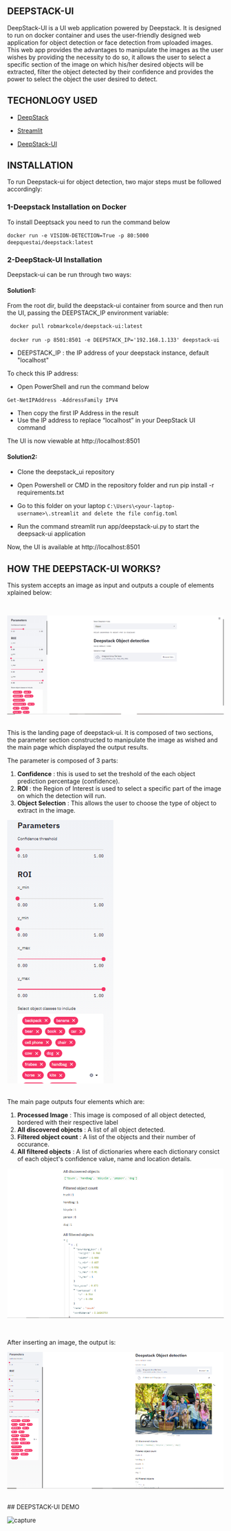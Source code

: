 ## DEEPSTACK-UI

DeepStack-UI is a UI web application powered by Deepstack. It is designed to run on docker container and uses the user-friendly designed web application for object detection or
face detection from uploaded images.
This web app provides the advantages to manipulate the images as the user wishes by providing the 
necessity to do so, it allows the user to select a specific section of the image on which his/her desired objects will be extracted, filter
the object detected by their confidence and provides the power to select the object the user desired to detect.



## TECHONLOGY USED

* [DeepStack](https://docs.deepstack.cc/)

* [Streamlit](https://docs.streamlit.io/en/stable/)

* [DeepStack-UI](https://github.com/robmarkcole/deepstack-ui)


## INSTALLATION

To run Deepstack-ui for object detection, two major steps must be followed accordingly:


### 1-Deepstack Installation on Docker
To install Deeptsack you need to run the command below 
```
docker run -e VISION-DETECTION=True -p 80:5000 deepquestai/deepstack:latest
```

### 2-DeepStack-UI Installation
Deepstack-ui can be run through two ways:

#### Solution1:
From the root dir, build the deepstack-ui container from source and then run the UI, passing the DEEPSTACK_IP environment variable:

     docker pull robmarkcole/deepstack-ui:latest

     docker run -p 8501:8501 -e DEEPSTACK_IP='192.168.1.133' deepstack-ui

- DEEPSTACK_IP : the IP address of your deepstack instance, default "localhost"

To check this IP address:
- Open PowerShell and run the command below
```
Get-NetIPAddress -AddressFamily IPV4
```
- Then copy the first IP Address in the result
- Use the IP address to replace “localhost” in your DeepStack UI command

The UI is now viewable at http://localhost:8501

#### Solution2:

   * Clone the deepstack_ui repository
	
   * Open Powershell or CMD in the repository folder and run pip install -r requirements.txt

   * Go to this folder on your laptop
 		``` C:\Users\<your-laptop-username>\.streamlit and delete the file config.toml ```
	
   * Run the command streamlit run app/deepstack-ui.py to start the deepsack-ui application


Now, the UI is available at http://localhost:8501


## HOW THE DEEPSTACK-UI WORKS?

This system accepts an image as input and outputs a couple of elements xplained below:



<br>

![capture1](https://github.com/memudualimatou/AdmissionApp2/blob/main/image1.jpg)

<br>
This is the landing page of deepstack-ui. It is composed of two sections, the parameter section constructed to manipulate the image as wished and the main page which displayed
the output results. 

The parameter is composed of 3 parts:
1. **Confidence**  : this is used to set the treshold of the each object prediction percentage (confidence).
2. **ROI** : the Region of Interest is used to select a specific part of the image on which the detection will run.
3. **Object Selection** : This allows the user to choose the type of object to extract in the image.

![capture](https://github.com/memudualimatou/AdmissionApp2/blob/main/Capture002.PNG)

<br>
The main page outputs four elements which are:

1. **Processed Image** : This image is composed of all object detected, bordered with their respective label
2. **All discovered objects** : A list of all object detected.
3. **Filtered object count** : A list of the objects and their number of occurance.
4. **All filtered objects** : A list of dictionaries where each dictionary consict of each object's confidence value, name and location details.


![capture](https://github.com/memudualimatou/AdmissionApp2/blob/main/Capture996.PNG)


<br>

After inserting an image, the output is: 

![capture](https://github.com/memudualimatou/AdmissionApp2/blob/main/Capture777.PNG)



<br>
## DEEPSTACK-UI DEMO

![capture](https://github.com/memudualimatou/AdmissionApp2/blob/main/gif1.gif)







